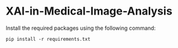 # XAI-in-Medical-Image-Analysis


Install the required packages using the following command:
```
pip install -r requirements.txt
```
